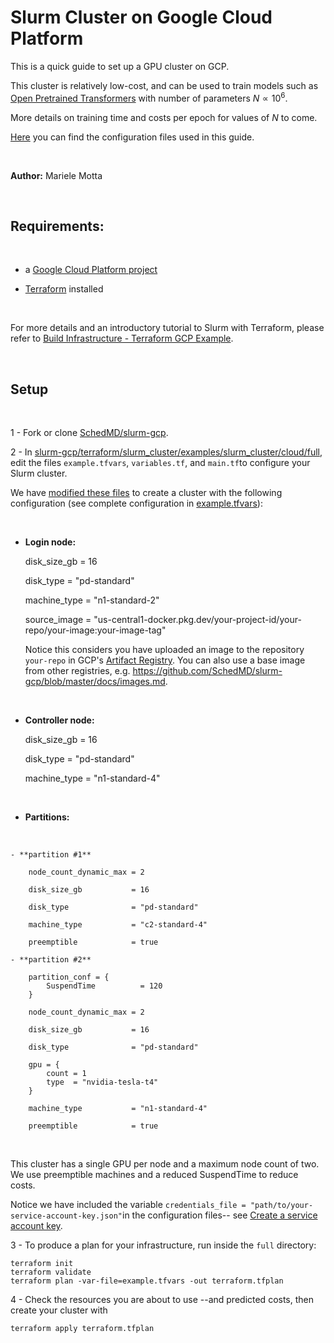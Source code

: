 # Slurm Cluster on Google Cloud Platform


This is a quick guide to set up a GPU cluster on GCP. 

This cluster is relatively low-cost, and can be used to train models such as [Open Pretrained Transformers](https://github.com/mfmotta/open_pretrained_transformers) with number of parameters $N \propto 10^6$.


More details on training time and costs per epoch for values of $N$ to come.

[Here](https://github.com/mfmotta/slurm-gcp/tree/mm_branch/terraform/slurm_cluster/examples/slurm_cluster/cloud/full) you can find the configuration files used in this guide.

<br>

**Author:** Mariele Motta

<br>

## Requirements:
<br>

- a [Google Cloud Platform project](https://console.cloud.google.com/freetrial/)

- [Terraform](https://developer.hashicorp.com/terraform/tutorials/aws-get-started/infrastructure-as-code) installed

<br>

For more details and an introductory tutorial to Slurm with Terraform, please refer to [Build Infrastructure - Terraform GCP Example](https://developer.hashicorp.com/terraform/tutorials/gcp-get-started/google-cloud-platform-build).


<br>

## Setup

<br>

1 - Fork or clone [SchedMD/slurm-gcp](https://github.com/SchedMD/slurm-gcp).

2 - In [slurm-gcp/terraform/slurm_cluster/examples/slurm_cluster/cloud/full](https://github.com/SchedMD/slurm-gcp/tree/master/terraform/slurm_cluster/examples/slurm_cluster/cloud/full), edit the files ``example.tfvars``, ``variables.tf``, and ``main.tf``to configure your Slurm cluster.

We have [modified these files](https://github.com/mfmotta/slurm-gcp/tree/mm_branch/terraform/slurm_cluster/examples/slurm_cluster/cloud/full) to create a cluster with the following configuration (see complete configuration in [example.tfvars](https://github.com/mfmotta/slurm-gcp/blob/mm_branch/terraform/slurm_cluster/examples/slurm_cluster/cloud/full/example.tfvars)):

<br>

- **Login node:**

    disk_size_gb             = 16

    disk_type                = "pd-standard"

    machine_type             = "n1-standard-2"

    source_image             = "us-central1-docker.pkg.dev/your-project-id/your-repo/your-image:your-image-tag"

    Notice this considers you have uploaded an image to the repository ``your-repo`` in GCP's [Artifact Registry](https://cloud.google.com/artifact-registry/docs/docker/pushing-and-pulling). You can also use a base image from other registries, e.g. https://github.com/SchedMD/slurm-gcp/blob/master/docs/images.md.

<br>  

- **Controller node:**

    disk_size_gb           = 16

    disk_type              = "pd-standard"

    machine_type           = "n1-standard-4"

<br>

- **Partitions:**
<br>

    - **partition #1** 

        node_count_dynamic_max = 2 

        disk_size_gb           = 16

        disk_type              = "pd-standard"

        machine_type           = "c2-standard-4"

        preemptible            = true  

    - **partition #2**

        partition_conf = {
            SuspendTime          = 120
        }

        node_count_dynamic_max = 2

        disk_size_gb           = 16

        disk_type              = "pd-standard"

        gpu = {
            count = 1
            type  = "nvidia-tesla-t4"
        }

        machine_type           = "n1-standard-4"

        preemptible            = true 

<br>

This cluster has a single GPU per node and a maximum node count of two. We use preemptible machines and a reduced SuspendTime to reduce costs.



Notice we have included the variable ``credentials_file = "path/to/your-service-account-key.json"``in the configuration files-- see [Create a service account key](https://developer.hashicorp.com/terraform/tutorials/gcp-get-started/google-cloud-platform-build#:~:text=A%20GCP%20service%20account%20key%3A%20Create%20a%20service%20account%20key).

3 - To produce a plan for your infrastructure, run inside the ``full`` directory:

```
terraform init
terraform validate
terraform plan -var-file=example.tfvars -out terraform.tfplan
```

4 - Check the resources you are about to use --and predicted costs, then create your cluster with

```
terraform apply terraform.tfplan
```
    

    
